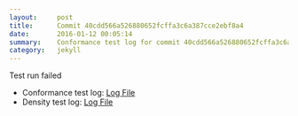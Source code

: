 ```yaml
---
layout:     post
title:      Commit 40cdd566a526880652fcffa3c6a387cce2ebf8a4
date:       2016-01-12 00:05:14
summary:    Conformance test log for commit 40cdd566a526880652fcffa3c6a387cce2ebf8a4.
category:   jekyll
---
```


Test run failed

- Conformance test log: [Log File](http://s3-us-west-2.amazonaws.com/kraken-e2e-logs/conformance/kraken_40cdd566a526880652fcffa3c6a387cce2ebf8a4_conformance.log)
- Density test log: [Log File](http://s3-us-west-2.amazonaws.com/kraken-e2e-logs/conformance/kraken_40cdd566a526880652fcffa3c6a387cce2ebf8a4_density.log)
